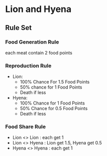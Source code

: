 # Lion and Hyena

## Rule Set

### Food Generation Rule

each meat contain 2 food points

### Reproduction Rule

- Lion:
  - 100% Chance For 1.5 Food Points
  - 50% chance for 1 Food Points
  - Death if less
- Hyena:
  - 100% Chance for 1 Food Points
  - 50% Chance for 0.5 Food Points
  - Death if less

### Food Share Rule

- Lion <> Lion : each get 1
- Lion <> Hyena : Lion get 1.5, Hyena get 0.5
- Hyena <> Hyena : each get 1
